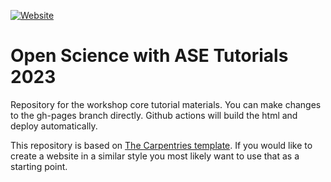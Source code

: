 [![Website](https://github.com/ASE-Workshop-2023/tutorial/actions/workflows/website.yml/badge.svg)](https://github.com/ASE-Workshop-2023/tutorial/actions/workflows/website.yml)

# Open Science with ASE Tutorials 2023

Repository for the workshop core tutorial materials. You can make changes to the gh-pages branch directly. Github actions will build the html and deploy automatically.

This repository is based on [The Carpentries template](https://github.com/carpentries/workshop-template). 
If you would like to create a website in a similar style 
you most likely want to use that as a starting point.

